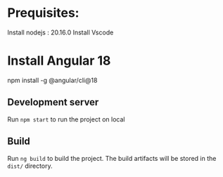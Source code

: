 # Prequisites: 
Install nodejs : 20.16.0
Install Vscode

# Install Angular 18 
 
npm install -g @angular/cli@18

## Development server
Run `npm start` to run the project on local

## Build

Run `ng build` to build the project. The build artifacts will be stored in the `dist/` directory.
